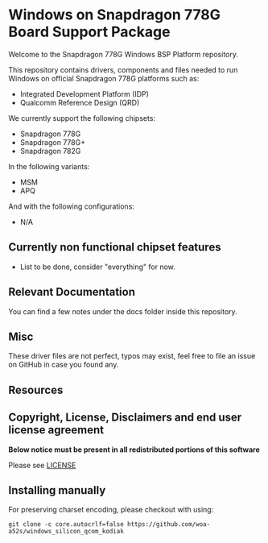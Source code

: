 # Windows on Snapdragon 778G Board Support Package

Welcome to the Snapdragon 778G Windows BSP Platform repository.

This repository contains drivers, components and files needed to run Windows on official Snapdragon 778G platforms such as:

- Integrated Development Platform (IDP)
- Qualcomm Reference Design (QRD)

We currently support the following chipsets:

- Snapdragon 778G
- Snapdragon 778G+
- Snapdragon 782G

In the following variants:

- MSM
- APQ

And with the following configurations:

- N/A

## Currently non functional chipset features

- List to be done, consider "everything" for now.

## Relevant Documentation

You can find a few notes under the docs folder inside this repository.

## Misc

These driver files are not perfect, typos may exist, feel free to file an issue on GitHub in case you found any.

## Resources

## Copyright, License, Disclaimers and end user license agreement

**Below notice must be present in all redistributed portions of this software**

Please see [LICENSE](LICENSE.md)

## Installing manually

For preserving charset encoding, please checkout with using:

```
git clone -c core.autocrlf=false https://github.com/woa-a52s/windows_silicon_qcom_kodiak
```